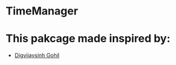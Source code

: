 # TimeManager

<h1>This pakcage made inspired by:</h1>

<ul>
<li><a href="https://www.youtube.com/@iDigvijaysinhG">Digvijaysinh Gohil</a></li>
</ul>